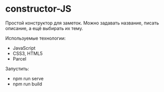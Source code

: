 # constructor-JS

Простой конструктор для заметок. Можно задавать название, писать описание, а ещё выбирать их тему. 

Используемые технологии:
- JavaScript
- CSS3, HTML5
- Parcel

Запустить:
- npm run serve
- npm run build

